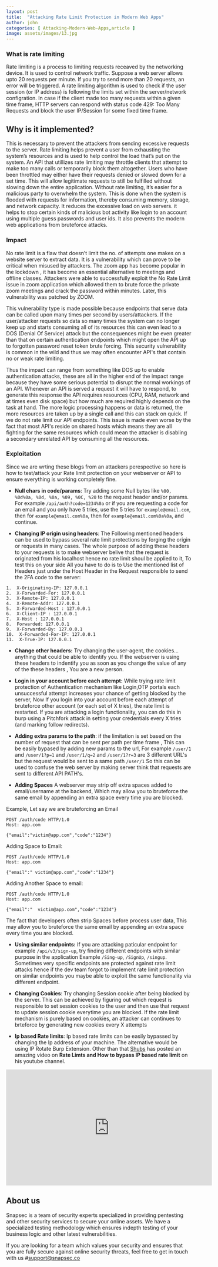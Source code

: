 ```yaml
---
layout: post
title:  "Attacking Rate Limit Protection in Modern Web Apps"
author: john
categories: [ Attacking-Modern-Web-Apps,article ]
image: assets/images/13.jpg
---
```





### What is rate limiting

Rate limiting is a process to limiting requests receaved by the networking device. It is used to control network traffic.
Suppose a web server allows upto 20 requests per minute. If you try to send more than 20 requests, an error will be triggered. A rate limiting algorithm is used to check if the user session (or IP address) is following the limits set within the server/network configration. In case if the client made too many requests within a given time frame, HTTP servers can respond with status code 429: Too Many Requests and block the user IP/Session for some fixed time frame.

## Why is it implemented?

This is necessary to prevent the attackers from sending excessive requests to the server. Rate limiting helps prevent a user from exhausting the system’s resources and is used to help control the load that’s put on the system. An API that utillizes rate limiting may throttle clients that attempt to make too many calls or temporarily block them altogether. Users who have been throttled may either have their requests denied or slowed down for a set time. This will allow legitimate requests to still be fulfilled without slowing down the entire application. Without rate limiting, it’s easier for a malicious party to overwhelm the system. This is done when the system is flooded with requests for information, thereby consuming memory, storage, and network capacity. It reduces the excessive load on web servers. it helps to stop certain kinds of malicious bot activity like login to an account using multiple guess passwords and user ids. It also prevents the modern web applications from bruteforce attacks.


### Impact

No rate limit is a flaw that doesn’t limit the no. of attempts one makes on a website server to extract data. It is a vulnerability which can prove to be critical when misused by attackers. The zoom app has become popular in the lockdown , it has become an essential alternative to meetings and offline classes. Attackers were able to successfully exploit the No Rate Limit issue in zoom application which allowed them to brute force the private zoom meetings and crack the password within minutes. Later, this vulnerability was patched by ZOOM.

This vulnerability type is made possible because endpoints that serve data can be called upon many times per second by users/attackers. If the user/attacker requests so data so many times the system can no longer keep up and starts consuming all of its resources this can even lead to a DOS (Denial Of Service) attack but the consequences might be even greater than that on certain authentication endpoints which might open the API up to forgotten password reset token brute forcing. This security vulnerability is common in the wild and thus we may often encounter API's that contain no or weak rate limiting.

Thus the impact can range from something like DOS up to enable authentication attacks, these are all in the higher end of the impact range because they have some serious potential to disrupt the normal workings of an API. Whenever an API is served a request it will have to respond, to generate this response the API requires resources (CPU, RAM, network and at times even disk space) but how much are required highly depends on the task at hand. The more logic processing happens or data is returned, the more resources are taken up by a single call and this can stack on quick. If we do not rate limit our API endpoints. This issue is made even worse by the fact that most API's reside on shared hosts which means they are all fighting for the same resources which could mean the attacker is disabling a secondary unrelated API by consuming all the resources.

### Exploitation
Since we are wrting these blogs from an attackers perespective so here is how to test/attack your Rate limit protection on your webserver or API to ensure everything is working completely fine.




- **Null chars in code/params**: Try adding some Null bytes like `%00, %0d%0a, %0d, %0a, %09, %0C, %20` to the request header and/or params. For example `/api/auth?code=1234%0a` or if you are requesting a code for an email and you only have 5 tries, use the 5 tries for `example@email.com`, then for `example@email.com%0a`, then for `example@email.com%0a%0a`, and continue. 


- **Changing IP origin using headers**: The Following mentioned headers can be used to bypass several rate limit protections by forging the origin or requests in many cases. The whole purpose of adding these headers to your requests is to make webserver belive that the request is originated from his localhost hence no rate limit shoul be applied to it, To test this on your side All you have to do is to Use the mentioned list of Headers just under the Host Header in the Request responsible to send the 2FA code to the server:

```
1.  X-Originating-IP: 127.0.0.1
2.  X-Forwarded-For: 127.0.0.1
3.  X-Remote-IP: 127.0.0.1
4.  X-Remote-Addr: 127.0.0.1
5.  X-Forwarded-Host : 127.0.0.1
6.  X-Client-IP : 127.0.0.1
7.  X-Host : 127.0.0.1
8.  Forwarded: 127.0.0.1
9.  X-Forwarded-By: 127.0.0.1
10.  X-Forwarded-For-IP: 127.0.0.1
11.  X-True-IP: 127.0.0.1
```

- **Change other headers:** Try changing the user-agent, the cookies... anything that could be able to identify you. If the webserver is using these headers to indentify you as soon as you change the value of any of the these headers , You are a new person.


- **Login in your account before each attempt:** While trying rate limit protection of Authentication mechanism like Login,OTP portals each unsuccessful attempt increases your chance of getting blocked by the server, Now If you login into your account before each attempt of bruteforce other account (or each set of X tries), the rate limit is restarted. If you are attacking a login functionality, you can do this in burp using a Pitchfork attack in setting your credentials every X tries (and marking follow redirects). 


- **Adding extra params to the path**: if the limitation is set based on the number of request that can be sent per path per time frame , This can be easily bypased by adding new params to the url, For example `/user/1` and `/user/1?p=1` and `/user/1/q=2` and `/user/1?r=3` are 3 different URL's but the request would be sent to a same path `/user/1` So this can be used to confuse the web server by making server think that requests are sent to different API PATH's.


- **Adding Spaces** A webserver may strip off extra spaces added to email/username at the backend, Which may allow you to bruteforce the same email by appending an extra space every time you are blocked.

Example, Let say we are bruteforcing an Email 

```http
POST /auth/code HTTP/1.0
Host: app.com

{"email":"victim@app.com","code":"1234"}
```

Adding Space to Email:


```http
POST /auth/code HTTP/1.0
Host: app.com

{"email":" victim@app.com","code":"1234"}
```
 Adding Another Space to email:
 
 
```http
POST /auth/code HTTP/1.0
Host: app.com

{"email":"  victim@app.com","code":"1234"}
```

The fact that developers often strip Spaces before process user data, This may allow you to bruteforce the same email by appending an extra space every time you are blocked.


- **Using similar endpoints:** If you are attacking paticular endpoint for example `/api/v3/sign-up`,  try finding different endpoints with similar purpose in the application Example `/Sing-up`, `/SignUp`, `/singup`. Sometimes very specific endpoints are protected against rate limit attacks hence if the dev team forgot to implement rate limit protection on similar endpoints you maybe able to exploit the same functionality via different endpoint.


- **Changing Cookies**: Try changing Session cookie after being blocked by the server. This can be achieved by figuring out which request is responsible to set session cookies to the user and then use that request to update session cookie everytime you are blocked. If the rate limit mechanism is purely based on cookies, an attacker can continues to brteforce by generating new cookies every X attempts

- __Ip based Rate limits__: Ip based rate limits can be easily bypassed by changing the Ip address of your machine. The alternative would be using IP Rotate Burp Extension. Other than that [Shubs](https://twitter.com/infosec_au) has posted an amazing video on __Rate Limts and How to bypass IP based rate limit__ on his youtube channel.

<iframe width="560" height="315" src="https://www.youtube.com/embed/it_V3ig1_4o" title="YouTube video player" frameborder="0" allow="accelerometer; autoplay; clipboard-write; encrypted-media; gyroscope; picture-in-picture" allowfullscreen></iframe>



## About us

Snapsec is a team of security experts specialized in providing pentesting and other security services to secure your online assets. We have a specialized testing methodology which ensures indepth testing of your business logic and other latest vulnerabilities. 

 If you are looking for a team which values your security and ensures that you are fully secure against online security threats, feel free to get in touch with us #[support@snapsec.co](mailto:support@snapsec.co)
